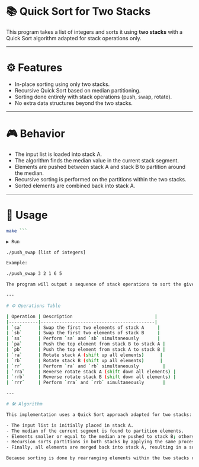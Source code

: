 # 📚 Quick Sort for Two Stacks

This program takes a list of integers and sorts it using **two stacks** with a Quick Sort algorithm adapted for stack operations only.

---

# ⚙️ Features

- In-place sorting using only two stacks.
- Recursive Quick Sort based on median partitioning.
- Sorting done entirely with stack operations (push, swap, rotate).
- No extra data structures beyond the two stacks.

---

# 🎮 Behavior

- The input list is loaded into stack A.
- The algorithm finds the median value in the current stack segment.
- Elements are pushed between stack A and stack B to partition around the median.
- Recursive sorting is performed on the partitions within the two stacks.
- Sorted elements are combined back into stack A.

---

# 🚀 Usage


```bash
make ```

▶️ Run

./push_swap [list of integers]

Example:

./push_swap 3 2 1 6 5

The program will output a sequence of stack operations to sort the given list.

---

# ⚙️ Operations Table

| Operation | Description                               |
|-----------|-------------------------------------------|
| `sa`      | Swap the first two elements of stack A     |
| `sb`      | Swap the first two elements of stack B     |
| `ss`      | Perform `sa` and `sb` simultaneously       |
| `pa`      | Push the top element from stack B to stack A |
| `pb`      | Push the top element from stack A to stack B |
| `ra`      | Rotate stack A (shift up all elements)      |
| `rb`      | Rotate stack B (shift up all elements)      |
| `rr`      | Perform `ra` and `rb` simultaneously         |
| `rra`     | Reverse rotate stack A (shift down all elements) |
| `rrb`     | Reverse rotate stack B (shift down all elements) |
| `rrr`     | Perform `rra` and `rrb` simultaneously       |

---

# 🛠 Algorithm

This implementation uses a Quick Sort approach adapted for two stacks:

- The input list is initially placed in stack A.
- The median of the current segment is found to partition elements.
- Elements smaller or equal to the median are pushed to stack B; others stay or are rotated in stack A.
- Recursion sorts partitions in both stacks by applying the same process.
- Finally, all elements are merged back into stack A, resulting in a sorted sequence.

Because sorting is done by rearranging elements within the two stacks using only stack operations, this is considered an **in-place sorting algorithm**.
